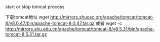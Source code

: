 start or stop tomcat process



下载tomcat地址
wget   http://mirrors.shuosc.org/apache/tomcat/tomcat-8/v8.0.47/bin/apache-tomcat-8.0.47.tar.gz
或者
wget -c http://mirrors.shu.edu.cn/apache/tomcat/tomcat-8/v8.5.31/bin/apache-tomcat-8.5.31.tar.gz
